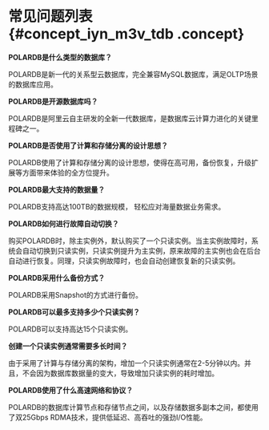 # 常见问题列表 {#concept_iyn_m3v_tdb .concept}

**POLARDB是什么类型的数据库？**

POLARDB是新一代的关系型云数据库，完全兼容MySQL数据库，满足OLTP场景的数据库应用。

**POLARDB是开源数据库吗？**

POLARDB是阿里云自主研发的全新一代数据库，是数据库云计算力进化的关键里程碑之一。

**POLARDB是否使用了计算和存储分离的设计思想？**

POLARDB使用了计算和存储分离的设计思想，使得在高可用，备份恢复，升级扩展等方面带来体验的全方位提升。

**POLARDB最大支持的数据量？**

POLARDB支持高达100TB的数据规模， 轻松应对海量数据业务需求。

**POLARDB如何进行故障自动切换？**

购买POLARDB时，除主实例外，默认购买了一个只读实例。当主实例故障时，系统会自动切换到只读实例，只读实例提升为主实例，原来故障的主实例也会在后台自动进行恢复。同理，只读实例故障时，也会自动创建恢复新的只读实例。

**POLARDB采用什么备份方式？**

POLARDB采用Snapshot的方式进行备份。

**POLARDB可以最多支持多少个只读实例？**

POLARDB可以支持高达15个只读实例。

**创建一个只读实例通常需要多长时间？**

由于采用了计算与存储分离的架构，增加一个只读实例通常在2-5分钟以内。并且，不会因为数据库数据量的变大，导致增加只读实例的耗时增加。

**POLARDB使用了什么高速网络和协议？**

POLARDB的数据库计算节点和存储节点之间，以及存储数据多副本之间，都使用了双25Gbps RDMA技术，提供低延迟、高吞吐的强劲I/O性能。

